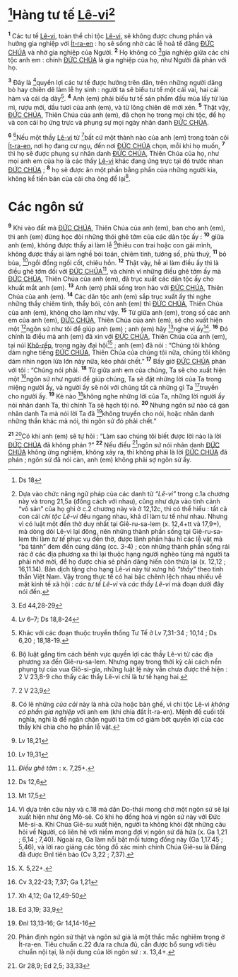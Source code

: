 # [^1@-ff2dc7ca-a9c1-4d0d-8e54-22bbf3b09496]Hàng tư tế [Lê-vi]()[^1-ff2dc7ca-a9c1-4d0d-8e54-22bbf3b09496]

<sup><b>1</b></sup> Các tư tế [Lê-vi](), toàn thể chi tộc [Lê-vi](), sẽ không được chung phần và hưởng gia nghiệp với [Ít-ra-en]() : họ sẽ sống nhờ các lễ hoả tế dâng [ĐỨC CHÚA]() và nhờ gia nghiệp của Người. <sup><b>2</b></sup> Họ không có [^2@-ff2dc7ca-a9c1-4d0d-8e54-22bbf3b09496]gia nghiệp giữa các chi tộc anh em : chính [ĐỨC CHÚA]() là gia nghiệp của họ, như Người đã phán với họ.

<sup><b>3</b></sup> Đây là [^3@-ff2dc7ca-a9c1-4d0d-8e54-22bbf3b09496]quyền lợi các tư tế được hưởng trên dân, trên những người dâng bò hay chiên dê làm lễ hy sinh : người ta sẽ biếu tư tế một cái vai, hai cái hàm và cái dạ dày[^2-ff2dc7ca-a9c1-4d0d-8e54-22bbf3b09496]. <sup><b>4</b></sup> Anh (em) phải biếu tư tế sản phẩm đầu mùa lấy từ lúa mì, rượu mới, dầu tươi của anh (em), và từ lông chiên dê mới xén. <sup><b>5</b></sup> Thật vậy, [ĐỨC CHÚA](), Thiên Chúa của anh (em), đã chọn họ trong mọi chi tộc, để họ và con cái họ ứng trực và phụng sự mọi ngày nhân danh [ĐỨC CHÚA]().

<sup><b>6</b></sup> [^3-ff2dc7ca-a9c1-4d0d-8e54-22bbf3b09496]Nếu một thầy [Lê-vi]() từ [^4@-ff2dc7ca-a9c1-4d0d-8e54-22bbf3b09496]bất cứ một thành nào của anh (em) trong toàn cõi [Ít-ra-en](), nơi họ đang cư ngụ, đến nơi [ĐỨC CHÚA]() chọn, mỗi khi họ muốn, <sup><b>7</b></sup> thì họ sẽ được phụng sự nhân danh [ĐỨC CHÚA](), Thiên Chúa của họ, như mọi anh em của họ là các thầy [Lê-vi]() khác đang ứng trực tại đó trước nhan [ĐỨC CHÚA]() ; <sup><b>8</b></sup> họ sẽ được ăn một phần bằng phần của những người kia, không kể tiền bán của cải cha ông để lại[^4-ff2dc7ca-a9c1-4d0d-8e54-22bbf3b09496].

# Các ngôn sứ

<sup><b>9</b></sup> Khi vào đất mà [ĐỨC CHÚA](), Thiên Chúa của anh (em), ban cho anh (em), thì anh (em) đừng học đòi những thói ghê tởm của các dân tộc ấy : <sup><b>10</b></sup> giữa anh (em), không được thấy ai làm lễ [^5@-ff2dc7ca-a9c1-4d0d-8e54-22bbf3b09496]thiêu con trai hoặc con gái mình, không được thấy ai làm nghề bói toán, chiêm tinh, tướng số, phù thuỷ, <sup><b>11</b></sup> bỏ bùa, [^6@-ff2dc7ca-a9c1-4d0d-8e54-22bbf3b09496]ngồi đồng ngồi cốt, chiêu hồn. <sup><b>12</b></sup> Thật vậy, hễ ai làm điều ấy thì là điều ghê tởm đối với [ĐỨC CHÚA]()[^5-ff2dc7ca-a9c1-4d0d-8e54-22bbf3b09496], và chính vì những điều ghê tởm ấy mà [ĐỨC CHÚA](), Thiên Chúa của anh (em), đã trục xuất các dân tộc ấy cho khuất mắt anh (em). <sup><b>13</b></sup> Anh (em) phải sống trọn hảo với [ĐỨC CHÚA](), Thiên Chúa của anh (em). <sup><b>14</b></sup> Các dân tộc anh (em) sắp trục xuất ấy thì nghe những thầy chiêm tinh, thầy bói, còn anh (em) thì [ĐỨC CHÚA](), Thiên Chúa của anh (em), không cho làm như vậy. <sup><b>15</b></sup> Từ giữa anh (em), trong số các anh em của anh (em), [ĐỨC CHÚA](), Thiên Chúa của anh (em), sẽ cho xuất hiện một [^7@-ff2dc7ca-a9c1-4d0d-8e54-22bbf3b09496]ngôn sứ như tôi để giúp anh (em) ; anh (em) hãy [^8@-ff2dc7ca-a9c1-4d0d-8e54-22bbf3b09496]nghe vị ấy[^6-ff2dc7ca-a9c1-4d0d-8e54-22bbf3b09496]. <sup><b>16</b></sup> Đó chính là điều mà anh (em) đã xin với [ĐỨC CHÚA](), Thiên Chúa của anh (em), tại núi [Khô-rếp](), trong ngày đại hội[^7-ff2dc7ca-a9c1-4d0d-8e54-22bbf3b09496] ; anh (em) đã nói : “Chúng tôi không dám nghe tiếng [ĐỨC CHÚA](), Thiên Chúa của chúng tôi nữa, chúng tôi không dám nhìn ngọn lửa lớn này nữa, kẻo phải chết.” <sup><b>17</b></sup> Bấy giờ [ĐỨC CHÚA]() phán với tôi : “Chúng nói phải. <sup><b>18</b></sup> Từ giữa anh em của chúng, Ta sẽ cho xuất hiện một [^9@-ff2dc7ca-a9c1-4d0d-8e54-22bbf3b09496]ngôn sứ như ngươi để giúp chúng, Ta sẽ đặt những lời của Ta trong miệng người ấy, và người ấy sẽ nói với chúng tất cả những gì Ta [^10@-ff2dc7ca-a9c1-4d0d-8e54-22bbf3b09496]truyền cho người ấy. <sup><b>19</b></sup> Kẻ nào [^11@-ff2dc7ca-a9c1-4d0d-8e54-22bbf3b09496]không nghe những lời của Ta, những lời người ấy nói nhân danh Ta, thì chính Ta sẽ hạch tội nó. <sup><b>20</b></sup> Nhưng ngôn sứ nào cả gan nhân danh Ta mà nói lời Ta đã [^12@-ff2dc7ca-a9c1-4d0d-8e54-22bbf3b09496]không truyền cho nói, hoặc nhân danh những thần khác mà nói, thì ngôn sứ đó phải chết.”

<sup><b>21</b></sup> [^8-ff2dc7ca-a9c1-4d0d-8e54-22bbf3b09496]Có khi anh (em) sẽ tự hỏi : “Làm sao chúng tôi biết được lời nào là lời [ĐỨC CHÚA]() đã không phán ?” <sup><b>22</b></sup> Nếu điều [^13@-ff2dc7ca-a9c1-4d0d-8e54-22bbf3b09496]ngôn sứ nói nhân danh [ĐỨC CHÚA]() không ứng nghiệm, không xảy ra, thì không phải là lời [ĐỨC CHÚA]() đã phán ; ngôn sứ đã nói càn, anh (em) không phải sợ ngôn sứ ấy.

[^1-ff2dc7ca-a9c1-4d0d-8e54-22bbf3b09496]:
    Dựa vào chức năng ngữ pháp của các danh từ _“Lê-vi”_ trong c.1a chương này và trong 21,5a (đồng cách với nhau), cũng như dựa vào tình cảnh “vô sản” của họ ghi ở c.2 chương này và ở 12,12c, thì có thể hiểu : tất cả con cái _chi tộc Lê-vi_ đều ngang nhau, khả dĩ làm tư tế như nhau. Nhưng vì có luật một đền thờ duy nhất tại Giê-ru-sa-lem (x. 12,4+tt và 17,9+), mà dòng dõi Lê-vi lại đông, nên những thành phần sống tại Giê-ru-sa-lem thì làm _tư tế_ phục vụ đền thờ, được lãnh phần hậu hĩ các lễ vật mà “bá tánh” đem đến cúng dâng (cc. 3-4) ; còn những thành phần sống rải rác ở các địa phương xa thì lại thuộc hạng người nghèo túng mà người ta phải nhớ mời, để họ được chia sẻ phần dâng hiến còn thừa lại (x. 12,12 ; 16,11.14). Bản dịch tặng cho hạng Lê-vi này từ xưng hô _“thầy”_ theo tinh thần Việt Nam. Vậy trong thực tế có hai bậc chênh lệch nhau nhiều về mặt kinh tế xã hội : _các tư tế Lê-vi_ và _các thầy Lê-vi_ mà đoạn dưới đây nói đến.
    [^2-ff2dc7ca-a9c1-4d0d-8e54-22bbf3b09496]: Khác với các đoạn thuộc truyền thống Tư Tế ở Lv 7,31-34 ; 10,14 ; Ds 6,20 ; 18,18-19.
    [^3-ff2dc7ca-a9c1-4d0d-8e54-22bbf3b09496]: Bộ luật gắng tìm cách bênh vực quyền lợi các thầy Lê-vi từ các địa phương xa đến Giê-ru-sa-lem. Nhưng ngay trong thời kỳ cải cách nền phụng tự của vua Giô-si-gia, những luật lệ này vẫn chưa được thể hiện : 2 V 23,8-9 cho thấy các thầy Lê-vi chỉ là tư tế hạng hai.
    [^4-ff2dc7ca-a9c1-4d0d-8e54-22bbf3b09496]: Có lẽ những _của cải_ này là nhà cửa hoặc bàn ghế, vì chi tộc Lê-vi _không có phần gia nghiệp_ với anh em (khi chia đất Ít-ra-en). Mệnh đề cuối tối nghĩa, nghi là để ngăn chặn người ta tìm cớ giảm bớt quyền lợi của các thầy khi chia cho họ phần lễ vật.
    [^5-ff2dc7ca-a9c1-4d0d-8e54-22bbf3b09496]: _Điều ghê tởm_ : x. 7,25+.
    [^6-ff2dc7ca-a9c1-4d0d-8e54-22bbf3b09496]: Vì dựa trên câu này và c.18 mà dân Do-thái mong chờ một ngôn sứ sẽ lại xuất hiện như ông Mô-sê. Có khi họ đồng hoá vị ngôn sứ này với Đức Mê-si-a. Khi Chúa Giê-su xuất hiện, người ta không khỏi đặt những câu hỏi về Người, có liên hệ với niềm mong đợi vị ngôn sứ đã hứa (x. Ga 1,21 ; 6,14 ; 7,40). Ngoài ra, Ga làm nổi bật mối tương đồng này (Ga 1,17.45 ; 5,46), và lời rao giảng các tông đồ xác minh chính Chúa Giê-su là Đấng đã được Đnl tiên báo (Cv 3,22 ; 7,37).
    [^7-ff2dc7ca-a9c1-4d0d-8e54-22bbf3b09496]: X. 5,22+.
    [^8-ff2dc7ca-a9c1-4d0d-8e54-22bbf3b09496]: Phân định ngôn sứ thật và ngôn sứ giả là một thắc mắc nghiêm trọng ở Ít-ra-en. Tiêu chuẩn c.22 đưa ra chưa đủ, cần được bổ sung với tiêu chuẩn nội tại, là nội dung của lời ngôn sứ : x. 13,4+.
    [^1@-ff2dc7ca-a9c1-4d0d-8e54-22bbf3b09496]: Ds 18
    [^2@-ff2dc7ca-a9c1-4d0d-8e54-22bbf3b09496]: Ed 44,28-29
    [^3@-ff2dc7ca-a9c1-4d0d-8e54-22bbf3b09496]: Lv 6–7; Ds 18,8-24
    [^4@-ff2dc7ca-a9c1-4d0d-8e54-22bbf3b09496]: 2 V 23,9
    [^5@-ff2dc7ca-a9c1-4d0d-8e54-22bbf3b09496]: Lv 18,21
    [^6@-ff2dc7ca-a9c1-4d0d-8e54-22bbf3b09496]: Lv 19,31
    [^7@-ff2dc7ca-a9c1-4d0d-8e54-22bbf3b09496]: Ds 12,6
    [^8@-ff2dc7ca-a9c1-4d0d-8e54-22bbf3b09496]: Mt 17,5
    [^9@-ff2dc7ca-a9c1-4d0d-8e54-22bbf3b09496]: Cv 3,22-23; 7,37; Ga 1,21
    [^10@-ff2dc7ca-a9c1-4d0d-8e54-22bbf3b09496]: Xh 4,12; Ga 12,49-50
    [^11@-ff2dc7ca-a9c1-4d0d-8e54-22bbf3b09496]: Ed 3,19; 33,9
    [^12@-ff2dc7ca-a9c1-4d0d-8e54-22bbf3b09496]: Đnl 13,13-16; Gr 14,14-16
    [^13@-ff2dc7ca-a9c1-4d0d-8e54-22bbf3b09496]: Gr 28,9; Ed 2,5; 33,33
